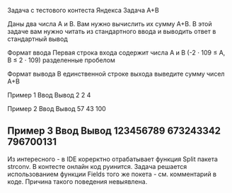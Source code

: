 Задача с тестового контеста Яндекса
Задача А+В 

Даны два числа A и B. Вам нужно вычислить их сумму A+B. В этой задаче вам нужно читать из стандартного ввода и выводить ответ в стандартный вывод

Формат ввода
Первая строка входа содержит числа A и B (-2 ⋅ 109 ≤ A, B ≤ 2 ⋅ 109) разделенные пробелом

Формат вывода
В единственной строке выхода выведите сумму чисел A+B

Пример 1
Ввод	Вывод
2 2
4

Пример 2
Ввод	Вывод
57 43
100

Пример 3
Ввод	Вывод
123456789 673243342
796700131
----------------------------
Из интересного - в IDE корерктно отрабатывает функция Split пакета strconv. В контесте онлайн код руинится. Задача решается использованием функции Fields того же покета - см. комментарий в коде. Причина такого поведения невыявлена.
